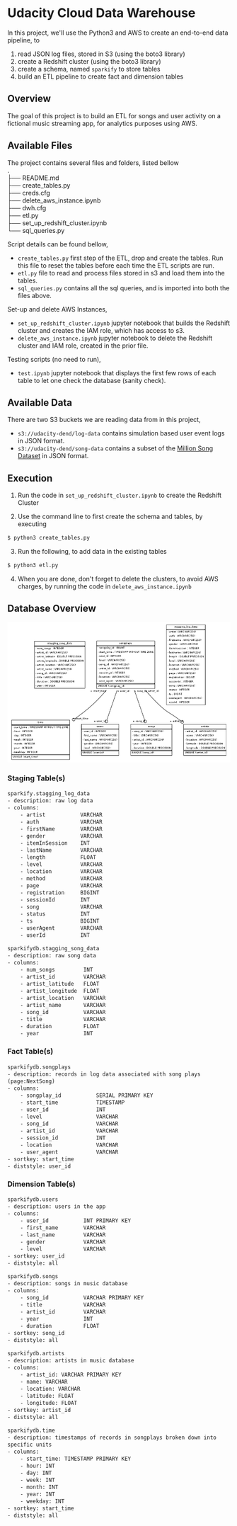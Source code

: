 # Udacity Cloud Data Warehouse

In this project, we'll use the Python3 and AWS to create an end-to-end data pipeline, to

1. read JSON log files, stored in S3 (using the boto3 library)
2. create a Redshift cluster (using the boto3 library)
3. create a schema, named `sparkify` to store tables
4. build an ETL pipeline to create fact and dimension tables

## Overview
The goal of this project is to build an ETL for songs and user activity on a fictional music streaming app, for analytics purposes using AWS.

## Available Files
The project contains several files and folders, listed bellow  
.  
├── README.md  
├── create_tables.py  
├── creds.cfg  
├── delete_aws_instance.ipynb  
├── dwh.cfg  
├── etl.py  
├── set_up_redshift_cluster.ipynb  
└── sql_queries.py  

Script details can be found bellow,
- `create_tables.py` first step of the ETL, drop and create the tables. Run this file to reset the tables before each time the ETL scripts are run.
- `etl.py` file to read and process files stored in s3 and load them into the tables. 
- `sql_queries.py` contains all the sql queries, and is imported into both the files above.

Set-up and delete AWS Instances, 
- `set_up_redshift_cluster.ipynb` jupyter notebook that builds the Redshift cluster and creates the IAM role, which has access to s3.
- `delete_aws_instance.ipynb` jupyter notebook to delete the Redshift cluster and IAM role, created in the prior file.

Testing scripts (no need to run), 
- `test.ipynb` jupyter notebook that displays the first few rows of each table to let one check the database (sanity check).

## Available Data
There are two S3 buckets we are reading data from in this project, 
- `s3://udacity-dend/log-data` contains simulation based user event logs in JSON format.
- `s3://udacity-dend/song-data` contains a subset of the [Million Song Dataset](http://millionsongdataset.com/) in JSON format.

## Execution
1. Run the code in `set_up_redshift_cluster.ipynb` to create the Redshift Cluster

2. Use the command line to first create the schema and tables, by executing
```bash
$ python3 create_tables.py 
```
3. Run the following, to add data in the existing tables
```bash
$ python3 etl.py 
```
4. When you are done, don't forget to delete the clusters, to avoid AWS charges, by running the code in `delete_aws_instance.ipynb`

## Database Overview
![img1](sparkifydb.png)

### Staging Table(s)
```
sparkify.stagging_log_data
- description: raw log data 
- columns:
    - artist           VARCHAR
    - auth             VARCHAR
    - firstName        VARCHAR
    - gender           VARCHAR
    - itemInSession    INT
    - lastName         VARCHAR
    - length           FLOAT
    - level            VARCHAR
    - location         VARCHAR
    - method           VARCHAR
    - page             VARCHAR
    - registration     BIGINT
    - sessionId        INT
    - song             VARCHAR
    - status           INT
    - ts               BIGINT
    - userAgent        VARCHAR
    - userId           INT
```

```
sparkifydb.stagging_song_data
- description: raw song data
- columns:
    - num_songs         INT
    - artist_id         VARCHAR
    - artist_latitude   FLOAT
    - artist_longitude  FLOAT
    - artist_location   VARCHAR
    - artist_name       VARCHAR
    - song_id           VARCHAR
    - title             VARCHAR
    - duration          FLOAT
    - year              INT
```

### Fact Table(s)
```
sparkifydb.songplays
- description: records in log data associated with song plays (page:NextSong)
- columns:
    - songplay_id           SERIAL PRIMARY KEY
    - start_time            TIMESTAMP
    - user_id               INT
    - level                 VARCHAR
    - song_id               VARCHAR
    - artist_id             VARCHAR
    - session_id            INT
    - location              VARCHAR
    - user_agent            VARCHAR
- sortkey: start_time
- diststyle: user_id
```

### Dimension Table(s)
```
sparkifydb.users 
- description: users in the app
- columns:
    - user_id           INT PRIMARY KEY 
    - first_name        VARCHAR
    - last_name         VARCHAR
    - gender            VARCHAR
    - level             VARCHAR
- sortkey: user_id
- diststyle: all
```
```
sparkifydb.songs 
- description: songs in music database
- columns:
    - song_id           VARCHAR PRIMARY KEY
    - title             VARCHAR
    - artist_id         VARCHAR
    - year              INT
    - duration          FLOAT
- sortkey: song_id
- diststyle: all 
```
```
sparkifydb.artists 
- description: artists in music database
- columns:
    - artist_id: VARCHAR PRIMARY KEY
    - name: VARCHAR
    - location: VARCHAR
    - latitude: FLOAT
    - longitude: FLOAT
- sortkey: artist_id
- diststyle: all
```
```
sparkifydb.time 
- description: timestamps of records in songplays broken down into specific units
- columns:
    - start_time: TIMESTAMP PRIMARY KEY
    - hour: INT
    - day: INT
    - week: INT
    - month: INT
    - year: INT
    - weekday: INT
- sortkey: start_time
- diststyle: all
```